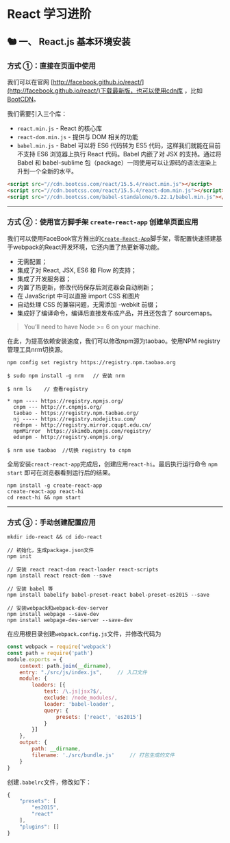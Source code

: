 # React 学习进阶

## 🐿 一、 React.js 基本环境安装

### 方式 ①：直接在页面中使用

我们可以在官网 [http://facebook.github.io/react/](http://facebook.github.io/react/)下载最新版，也可以使用cdn库
，比如[BootCDN](http://www.bootcdn.cn/react/)。

我们需要引入三个库：

+ `react.min.js` - React 的核心库
+ `react-dom.min.js` - 提供与 DOM 相关的功能
+ `babel.min.js` - Babel 可以将 ES6 代码转为 ES5 代码，这样我们就能在目前不支持 ES6 浏览器上执行 React 代码。Babel 内嵌了对 JSX 的支持。通过将 Babel 和 babel-sublime 包（package）一同使用可以让源码的语法渲染上升到一个全新的水平。


``` html 
<script src="//cdn.bootcss.com/react/15.5.4/react.min.js"></script>
<script src="//cdn.bootcss.com/react/15.5.4/react-dom.min.js"></script>
<script src="//cdn.bootcss.com/babel-standalone/6.22.1/babel.min.js"></script>
```

---

### 方式 ②：使用官方脚手架 `create-react-app` 创建单页面应用

我们可以使用FaceBook官方推出的[`Create-React-App`](https://github.com/facebookincubator/create-react-app)脚手架，零配置快速搭建基于webpack的React开发环境，它还内置了热更新等功能。

+ 无需配置；
+ 集成了对 React, JSX, ES6 和 Flow 的支持；
+ 集成了开发服务器；
+ 内置了热更新，修改代码保存后浏览器会自动刷新；
+ 在 JavaScript 中可以直接 import CSS 和图片
+ 自动处理 CSS 的兼容问题，无需添加 -webkit 前缀；
+ 集成好了编译命令，编译后直接发布成产品，并且还包含了 sourcemaps。


> You’ll need to have Node >= 6 on your machine.

在此，为提高依赖安装速度，我们可以修改npm源为taobao。使用NPM registry 管理工具nrm切换源。

``` shell
npm config set registry https://registry.npm.taobao.org
```

``` shell
$ sudo npm install -g nrm   // 安装 nrm

$ nrm ls    // 查看registry

* npm ---- https://registry.npmjs.org/
  cnpm --- http://r.cnpmjs.org/
  taobao - https://registry.npm.taobao.org/
  nj ----- https://registry.nodejitsu.com/
  rednpm - http://registry.mirror.cqupt.edu.cn/
  npmMirror  https://skimdb.npmjs.com/registry/
  edunpm - http://registry.enpmjs.org/

$ nrm use taobao  //切换 registry to cnpm
```

全局安装`creact-react-app`完成后，创建应用`react-hi`。最后执行运行命令 `npm start` 即可在浏览器看到运行后的结果。

``` shell
npm install -g create-react-app
create-react-app react-hi 
cd react-hi && npm start
```
---

### 方式 ③：手动创建配置应用

``` shell
mkdir ido-react && cd ido-react

// 初始化，生成package.json文件
npm init 

// 安装 react react-dom react-loader react-scripts
npm install react react-dom --save 

// 安装 babel 等
npm install babelify babel-preset-react babel-preset-es2015 --save

// 安装webpack和webpack-dev-server
npm install webpage --save-dev
npm install webpage-dev-server --save-dev
```

在应用根目录创建`webpack.config.js`文件，并修改代码为

``` javascript
const webpack = require('webpack')
const path = require('path')
module.exports = {
    context: path.join(__dirname),
    entry: "./src/js/index.js",     // 入口文件
    module: {
        loaders: [{
            test: /\.js|jsx?$/,
            exclude: /node_modules/,
            loader: 'babel-loader',
            query: {
                presets: ['react', 'es2015']
            }
        }]
    },
    output: {
        path: __dirname,
        filename: './src/bundle.js'     // 打包生成的文件
    }
}
```

创建`.babelrc`文件，修改如下：

``` javascript
{
    "presets": [
        "es2015",
        "react"
    ],
    "plugins": []
}
```